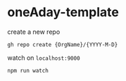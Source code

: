 # oneAday-template

create a new repo
```
gh repo create {OrgName}/{YYYY-M-D}
```

watch on `localhost:9000`
```
npm run watch
```

